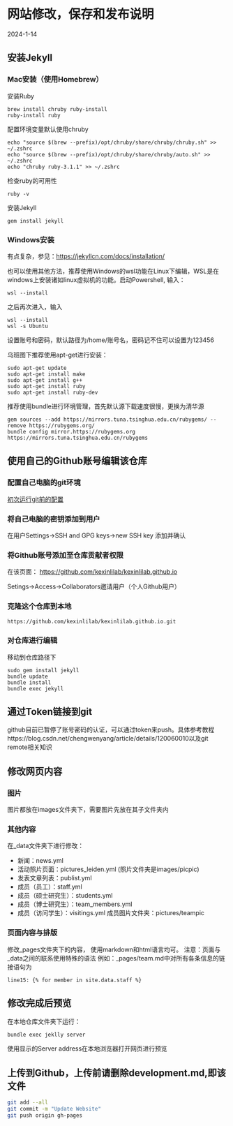 # 网站修改，保存和发布说明

2024-1-14

## 安装Jekyll

### Mac安装（使用Homebrew）

安装Ruby
```
brew install chruby ruby-install
ruby-install ruby
```

配置环境变量默认使用chruby
```
echo "source $(brew --prefix)/opt/chruby/share/chruby/chruby.sh" >> ~/.zshrc
echo "source $(brew --prefix)/opt/chruby/share/chruby/auto.sh" >> ~/.zshrc
echo "chruby ruby-3.1.1" >> ~/.zshrc
```

检查ruby的可用性
```
ruby -v
```

安装Jekyll
```
gem install jekyll
```

### Windows安装
有点复杂，参见：https://jekyllcn.com/docs/installation/    

也可以使用其他方法，推荐使用Windows的wsl功能在Linux下编辑，WSL是在windows上安装诸如linux虚拟机的功能。启动Powershell, 输入：

    wsl --install

之后再次进入，输入

    wsl --install
    wsl -s Ubuntu

设置账号和密码，默认路径为/home/账号名，密码记不住可以设置为123456

乌班图下推荐使用apt-get进行安装：

    sudo apt-get update
    sudo apt-get install make
    sudo apt-get install g++
    sudo apt-get install ruby
    sudo apt-get install ruby-dev
    
推荐使用bundle进行环境管理，首先默认源下载速度很慢，更换为清华源

    gem sources --add https://mirrors.tuna.tsinghua.edu.cn/rubygems/ --remove https://rubygems.org/
    bundle config mirror.https://rubygems.org https://mirrors.tuna.tsinghua.edu.cn/rubygems

## 使用自己的Github账号编辑该仓库

### 配置自己电脑的git环境
[初次运行git前的配置](https://git-scm.com/book/zh/v2/%E8%B5%B7%E6%AD%A5-%E5%88%9D%E6%AC%A1%E8%BF%90%E8%A1%8C-Git-%E5%89%8D%E7%9A%84%E9%85%8D%E7%BD%AE)

### 将自己电脑的密钥添加到用户
在用户Settings->SSH and GPG keys->new SSH key
添加并确认

### 将Github账号添加至仓库贡献者权限
在该页面：
https://github.com/kexinlilab/kexinlilab.github.io

Setings->Access->Collaborators邀请用户（个人Github用户）

### 克隆这个仓库到本地

```sh
https://github.com/kexinlilab/kexinlilab.github.io.git
```

###  对仓库进行编辑

移动到仓库路径下

    sudo gem install jekyll
    bundle update
    bundle install
    bundle exec jekyll
  

##  通过Token链接到git

github目前已暂停了账号密码的认证，可以通过token来push。具体参考教程https://blog.csdn.net/chengwenyang/article/details/120060010以及git remote相关知识


## 修改网页内容

### 图片
图片都放在images文件夹下，需要图片先放在其子文件夹内

### 其他内容
在_data文件夹下进行修改：
- 新闻：news.yml
- 活动照片页面：pictures_leiden.yml (照片文件夹是images/picpic)
- 发表文章列表：publist.yml
- 成员（员工）：staff.yml
- 成员（硕士研究生）：students.yml
- 成员（博士研究生）：team_members.yml
- 成员（访问学生）：visitings.yml
成员图片文件夹：pictures/teampic

### 页面内容与排版
修改_pages文件夹下的内容， 使用markdown和html语言均可。
注意：页面与_data之间的联系使用特殊的语法
例如：_pages/team.md中对所有各条信息的链接语句为
```
line15: {% for member in site.data.staff %}
```

## 修改完成后预览
在本地仓库文件夹下运行：
```sh
bundle exec jeklly server
```

使用显示的Server address在本地浏览器打开网页进行预览

## 上传到Github，上传前请删除development.md,即该文件

```sh
git add --all
git commit -m "Update Website"
git push origin gh-pages
```
